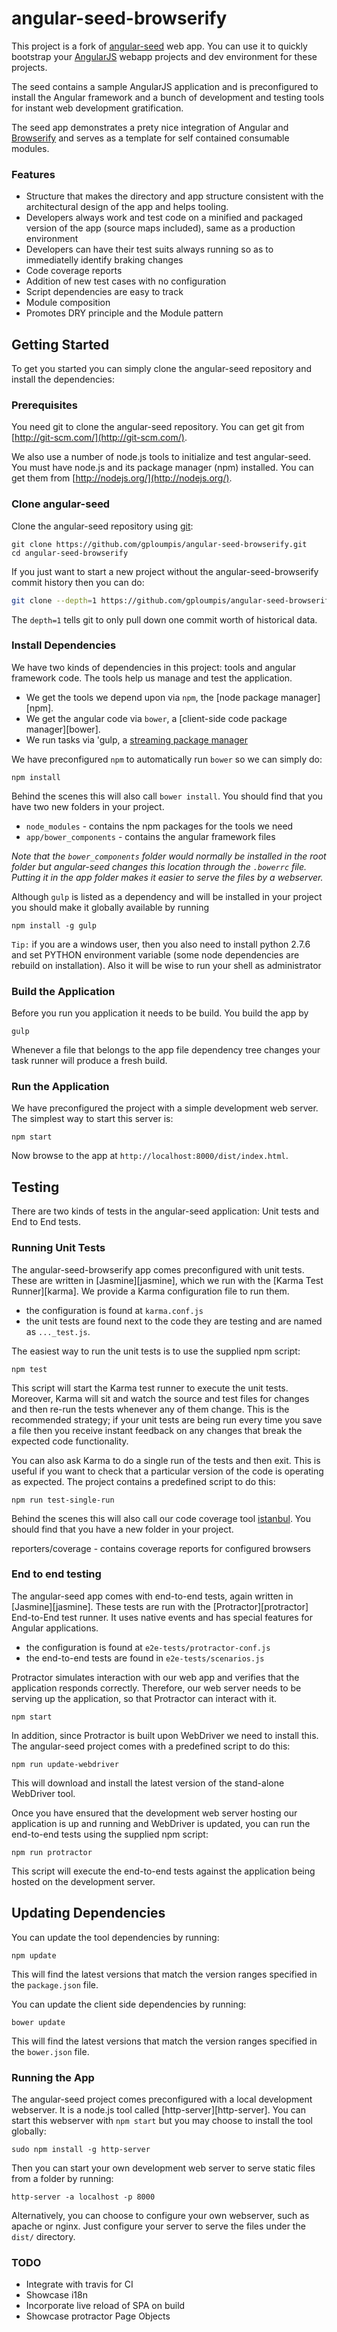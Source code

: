 # angular-seed-browserify


This project is a fork of [angular-seed](https://github.com/angular/angular-seed) web app.
You can use it to quickly bootstrap your  [AngularJS](http://angularjs.org/) webapp projects 
and dev environment for these projects.

The seed contains a sample AngularJS application and is preconfigured to install the Angular
framework and a bunch of development and testing tools for instant web development gratification.

The seed app demonstrates a prety nice integration of Angular and [Browserify](http://browserify.org)
and serves as a template for self contained consumable modules.
### Features

* Structure that makes the directory and app structure consistent with the architectural design of the app and helps tooling.
* Developers always work and test code on a minified and packaged version of the app (source maps included), same as a production environment
* Developers can have their test suits always running so as to immediatelly identify braking changes
* Code coverage reports
* Addition of new test cases with no configuration
* Script dependencies are easy to track 
* Module composition
* Promotes DRY principle and the Module pattern

## Getting Started

To get you started you can simply clone the angular-seed repository and install the dependencies:

### Prerequisites

You need git to clone the angular-seed repository. You can get git from
[http://git-scm.com/](http://git-scm.com/).

We also use a number of node.js tools to initialize and test angular-seed. You must have node.js and
its package manager (npm) installed.  You can get them from [http://nodejs.org/](http://nodejs.org/).

### Clone angular-seed

Clone the angular-seed repository using [git](http://git-scm.com/):

```
git clone https://github.com/gploumpis/angular-seed-browserify.git
cd angular-seed-browserify
```

If you just want to start a new project without the angular-seed-browserify commit history then you can do:

```bash
git clone --depth=1 https://github.com/gploumpis/angular-seed-browserify.git <your-project-name>
```

The `depth=1` tells git to only pull down one commit worth of historical data.

### Install Dependencies

We have two kinds of dependencies in this project: tools and angular framework code.  The tools help
us manage and test the application.

* We get the tools we depend upon via `npm`, the [node package manager][npm].
* We get the angular code via `bower`, a [client-side code package manager][bower].
* We run tasks via 'gulp, a [streaming package manager](http://gulpjs.com/)

We have preconfigured `npm` to automatically run `bower` so we can simply do:

```
npm install
```

Behind the scenes this will also call `bower install`.  You should find that you have two new
folders in your project.

* `node_modules` - contains the npm packages for the tools we need
* `app/bower_components` - contains the angular framework files



*Note that the `bower_components` folder would normally be installed in the root folder but
angular-seed changes this location through the `.bowerrc` file.  Putting it in the app folder makes
it easier to serve the files by a webserver.*


Although `gulp` is listed as a dependency and will be installed in your project you should make it globally available
by running 

```
npm install -g gulp
```




`Tip:` if you are a windows user, then you also need to install python 2.7.6 
and set PYTHON environment variable (some node dependencies are rebuild on installation). 
Also it will be wise to run your shell as administrator
### Build the Application

Before you run you application it needs to be build. You build the app by  

```
gulp
```

Whenever a file that belongs to the app file dependency tree changes your task runner will produce a fresh build.


### Run the Application

We have preconfigured the project with a simple development web server.  The simplest way to start
this server is:

```
npm start
```

Now browse to the app at `http://localhost:8000/dist/index.html`.


## Testing

There are two kinds of tests in the angular-seed application: Unit tests and End to End tests.

### Running Unit Tests

The angular-seed-browserify app comes preconfigured with unit tests. These are written in
[Jasmine][jasmine], which we run with the [Karma Test Runner][karma]. We provide a Karma
configuration file to run them.

* the configuration is found at `karma.conf.js`
* the unit tests are found next to the code they are testing and are named as `..._test.js`.

The easiest way to run the unit tests is to use the supplied npm script:

```
npm test
```

This script will start the Karma test runner to execute the unit tests. Moreover, Karma will sit and
watch the source and test files for changes and then re-run the tests whenever any of them change.
This is the recommended strategy; if your unit tests are being run every time you save a file then
you receive instant feedback on any changes that break the expected code functionality.

You can also ask Karma to do a single run of the tests and then exit.  This is useful if you want to
check that a particular version of the code is operating as expected.  The project contains a
predefined script to do this:

```
npm run test-single-run
```

Behind the scenes this will also call our code coverage tool [istanbul](https://gotwarlost.github.io/istanbul/). 
You should find that you have a new folder in your project.

reporters/coverage - contains coverage reports for configured browsers 


### End to end testing

The angular-seed app comes with end-to-end tests, again written in [Jasmine][jasmine]. These tests
are run with the [Protractor][protractor] End-to-End test runner.  It uses native events and has
special features for Angular applications.

* the configuration is found at `e2e-tests/protractor-conf.js`
* the end-to-end tests are found in `e2e-tests/scenarios.js`

Protractor simulates interaction with our web app and verifies that the application responds
correctly. Therefore, our web server needs to be serving up the application, so that Protractor
can interact with it.

```
npm start
```

In addition, since Protractor is built upon WebDriver we need to install this.  The angular-seed
project comes with a predefined script to do this:

```
npm run update-webdriver
```

This will download and install the latest version of the stand-alone WebDriver tool.

Once you have ensured that the development web server hosting our application is up and running
and WebDriver is updated, you can run the end-to-end tests using the supplied npm script:

```
npm run protractor
```

This script will execute the end-to-end tests against the application being hosted on the
development server.


## Updating Dependencies

You can update the tool dependencies by running:

```
npm update
```

This will find the latest versions that match the version ranges specified in the `package.json` file.

You can update the client side dependencies by running:

```
bower update
```

This will find the latest versions that match the version ranges specified in the `bower.json` file.

### Running the App

The angular-seed project comes preconfigured with a local development webserver.  It is a node.js
tool called [http-server][http-server].  You can start this webserver with `npm start` but you may choose to
install the tool globally:

```
sudo npm install -g http-server
```

Then you can start your own development web server to serve static files from a folder by
running:

```
http-server -a localhost -p 8000
```

Alternatively, you can choose to configure your own webserver, such as apache or nginx. Just
configure your server to serve the files under the `dist/` directory.


### TODO

* Integrate with travis for CI
* Showcase i18n
* Incorporate live reload of SPA on build
* Showcase protractor Page Objects 